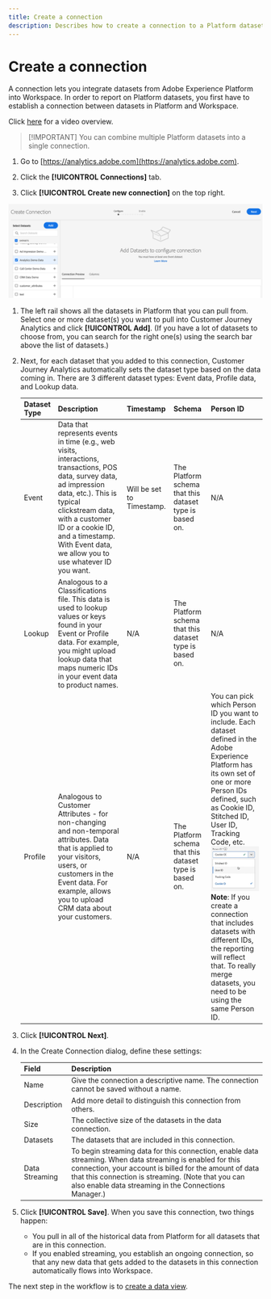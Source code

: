 ```yaml
---
title: Create a connection
description: Describes how to create a connection to a Platform dataset in Customer Journey Analytics.
---
```


# Create a connection

A connection lets you integrate datasets from Adobe Experience Platform into Workspace. In order to report on Platform datasets, you first have to establish a connection between datasets in Platform and Workspace.

Click [here](https://docs.adobe.com/content/help/en/platform-learn/tutorials/cja/connecting-customer-journey-analytics-to-data-sources-in-platform.html) for a video overview.

>[!IMPORTANT] You can combine multiple Platform datasets into a single connection.

1. Go to [https://analytics.adobe.com](https://analytics.adobe.com).

1. Click the **[!UICONTROL Connections]** tab.

1. Click **[!UICONTROL Create new connection]** on the top right.

  ![Create connection](assets/create-connection.png)

1. The left rail shows all the datasets in Platform that you can pull from. Select one or more dataset(s) you want to pull into Customer Journey Analytics and click **[!UICONTROL Add]**. (If you have a lot of datasets to choose from, you can search for the right one(s) using the search bar above the list of datasets.)

1. Next, for each dataset that you added to this connection, Customer Journey Analytics automatically sets the dataset type based on the data coming in. There are 3 different dataset types: Event data, Profile data, and Lookup data.

    |Dataset Type|Description|Timestamp|Schema|Person ID|
    |---|---|---|---|---|
    |Event|Data that represents events in time (e.g., web visits, interactions, transactions, POS data, survey data, ad impression data, etc.). This is typical clickstream data, with a customer ID or a cookie ID, and a timestamp. With Event data, we allow you to use whatever ID you want. |Will be set to Timestamp.|The Platform schema that this dataset type is based on.|N/A|
    |Lookup|Analogous to a Classifications file. This data is used to lookup values or keys found in your Event or Profile data. For example, you might upload lookup data that maps numeric IDs in your event data to product names.|N/A|The Platform schema that this dataset type is based on.|N/A|
    |Profile|Analogous to Customer Attributes - for non-changing and non-temporal attributes. Data that is applied to your visitors, users, or customers in the Event data. For example, allows you to upload CRM data about your customers. |N/A|The Platform schema that this dataset type is based on.|You can pick which Person ID you want to include. Each dataset defined in the Adobe Experience Platform has its own set of one or more Person IDs defined, such as Cookie ID, Stitched ID, User ID, Tracking Code, etc.<br>![Person ID](assets/person-id.png)**Note**: If you create a connection that includes datasets with different IDs, the reporting will reflect that. To really merge datasets, you need to be using the same Person ID.|

1. Click **[!UICONTROL Next]**.

1. In the Create Connection dialog, define these settings:

    |Field|Description|
    |---|---|
    |Name|Give the connection a descriptive name. The connection cannot be saved without a name.|
    |Description|Add more detail to distinguish this connection from others.|
    |Size|The collective size of the datasets in the data connection.|
    |Datasets|The datasets that are included in this connection.|
    |Data Streaming|To begin streaming data for this connection, enable data streaming. When data streaming is enabled for this connection, your account is billed for the amount of data that this connection is streaming. (Note that you can also enable data streaming in the Connections Manager.)|

1. Click **[!UICONTROL Save]**. When you save this connection, two things happen:

    * You pull in all of the historical data from Platform for all datasets that are in this connection.
    * If you enabled streaming, you establish an ongoing connection, so that any new data that gets added to the datasets in this connection automatically flows into Workspace.

The next step in the workflow is to [create a data view](/help/data-views/create-dataview.md).
